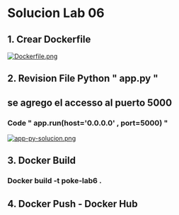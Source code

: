 
# Solucion Lab 06

## 1. Crear Dockerfile 

[![Dockerfile.png](https://i.postimg.cc/hvt2bT2H/Dockerfile.png)](https://postimg.cc/R621v65R)

## 2. Revision File Python " app.py " 
## se agrego el accesso al puerto 5000 
### Code  " app.run(host='0.0.0.0' , port=5000) "

[![app-py-solucion.png](https://i.postimg.cc/TwMwDc33/app-py-solucion.png)](https://postimg.cc/hJscFTmk)


## 3. Docker Build 

### Docker build -t poke-lab6 .



## 4. Docker Push - Docker Hub
